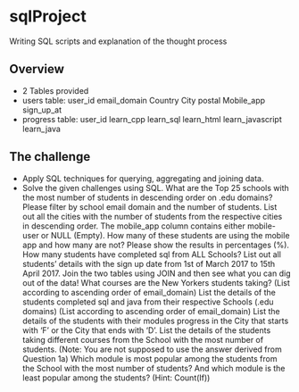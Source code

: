 # sqlProject
Writing SQL scripts and explanation of the thought process

## Overview
- 2 Tables provided
- users table: user_id email_domain Country City postal Mobile_app sign_up_at
- progress table: user_id learn_cpp learn_sql learn_html learn_javascript learn_java

## The challenge
- Apply SQL techniques for querying, aggregating and joining data.
- Solve the given challenges using SQL.
  What are the Top 25 schools with the most number of students in descending order on .edu domains?
  Please filter by school email domain and the number of students.
  List out all the cities with the number of students from the respective cities in descending order.
  The mobile_app column contains either mobile-user or NULL (Empty). How many of these students are using the mobile app and how many are not? Please show the results in percentages (%).
  How many students have completed sql from ALL Schools?
  List out all students’ details with the sign up date from 1st of March 2017 to 15th April 2017.
  Join the two tables using JOIN and then see what you can dig out of the data! What courses are the New Yorkers students taking? (List according to ascending order of email_domain)
  List the details of the students completed sql and java from their respective Schools (.edu domains) (List according to ascending order of email_domain)
  List the details of the students with their modules progress in the City that starts with ‘F’ or the City that ends with ‘D’.
  List the details of the students taking different courses from the School with the most number of students. (Note: You are not supposed to use the answer derived from Question 1a)
  Which module is most popular among the students from the School with the most number of students? And which module is the least popular among the students? (Hint: Count(If))
  
